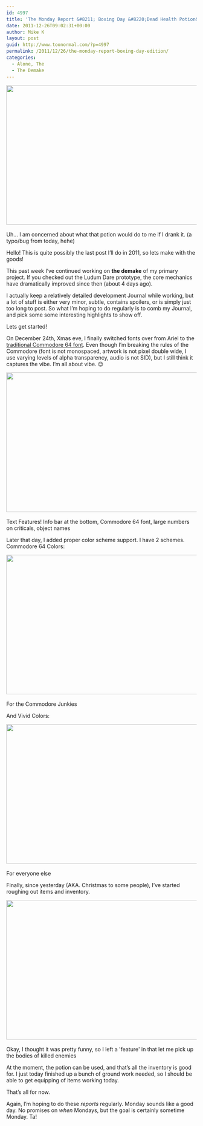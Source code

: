 ```yaml
---
id: 4997
title: 'The Monday Report &#8211; Boxing Day &#8220;Dead Health Potion&#8221; Edition'
date: 2011-12-26T09:02:31+00:00
author: Mike K
layout: post
guid: http://www.toonormal.com/?p=4997
permalink: /2011/12/26/the-monday-report-boxing-day-edition/
categories:
  - Alone, The
  - The Demake
---
```

<div id="attachment_4998" style="max-width: 650px" class="wp-caption aligncenter">
  <a href="/wp-content/uploads/2011/12/Bug01.png"><img src="/wp-content/uploads/2011/12/Bug01-640x368.png" alt="" title="Bug01" width="640" height="368" class="size-large wp-image-4998" srcset="http://blog.toonormal.com/wp-content/uploads/2011/12/Bug01-640x368.png 640w, http://blog.toonormal.com/wp-content/uploads/2011/12/Bug01-450x258.png 450w, http://blog.toonormal.com/wp-content/uploads/2011/12/Bug01.png 789w" sizes="(max-width: 640px) 100vw, 640px" /></a>
  
  <p class="wp-caption-text">
    Uh... I am concerned about what that potion would do to me if I drank it. (a typo/bug from today, hehe)
  </p>
</div>

Hello! This is quite possibly the last post I&#8217;ll do in 2011, so lets make with the goods!

This past week I&#8217;ve continued working on **the demake** of my primary project. If you checked out the Ludum Dare prototype, the core mechanics have dramatically improved since then (about 4 days ago).

I actually keep a relatively detailed development Journal while working, but a lot of stuff is either very minor, subtle, contains spoilers, or is simply just too long to post. So what I&#8217;m hoping to do regularly is to comb my Journal, and pick some some interesting highlights to show off.

Lets get started!

On December 24th, Xmas eve, I finally switched fonts over from Ariel to the [traditional Commodore 64 font](http://style64.org/c64-truetype). Even though I&#8217;m breaking the rules of the Commodore (font is not monospaced, artwork is not pixel double wide, I use varying levels of alpha transparency, audio is not SID), but I still think it captures the vibe. I&#8217;m all about vibe. 😉

<div id="attachment_5001" style="max-width: 650px" class="wp-caption aligncenter">
  <a href="/wp-content/uploads/2011/12/Shot12.png"><img src="/wp-content/uploads/2011/12/Shot12-640x368.png" alt="" title="Shot12" width="640" height="368" class="size-large wp-image-5001" srcset="http://blog.toonormal.com/wp-content/uploads/2011/12/Shot12-640x368.png 640w, http://blog.toonormal.com/wp-content/uploads/2011/12/Shot12-450x258.png 450w, http://blog.toonormal.com/wp-content/uploads/2011/12/Shot12.png 789w" sizes="(max-width: 640px) 100vw, 640px" /></a>
  
  <p class="wp-caption-text">
    Text Features! Info bar at the bottom, Commodore 64 font, large numbers on criticals, object names
  </p>
</div>

Later that day, I added proper color scheme support. I have 2 schemes. Commodore 64 Colors:

<div id="attachment_5006" style="max-width: 650px" class="wp-caption aligncenter">
  <a href="/wp-content/uploads/2011/12/Shot15.png"><img src="/wp-content/uploads/2011/12/Shot15-640x368.png" alt="" title="Shot15" width="640" height="368" class="size-large wp-image-5006" srcset="http://blog.toonormal.com/wp-content/uploads/2011/12/Shot15-640x368.png 640w, http://blog.toonormal.com/wp-content/uploads/2011/12/Shot15-450x258.png 450w, http://blog.toonormal.com/wp-content/uploads/2011/12/Shot15.png 789w" sizes="(max-width: 640px) 100vw, 640px" /></a>
  
  <p class="wp-caption-text">
    For the Commodore Junkies
  </p>
</div>


  
And Vivid Colors:
  


<div id="attachment_5007" style="max-width: 650px" class="wp-caption aligncenter">
  <a href="/wp-content/uploads/2011/12/Shot14.png"><img src="/wp-content/uploads/2011/12/Shot14-640x368.png" alt="" title="Shot14" width="640" height="368" class="size-large wp-image-5007" srcset="http://blog.toonormal.com/wp-content/uploads/2011/12/Shot14-640x368.png 640w, http://blog.toonormal.com/wp-content/uploads/2011/12/Shot14-450x258.png 450w, http://blog.toonormal.com/wp-content/uploads/2011/12/Shot14.png 789w" sizes="(max-width: 640px) 100vw, 640px" /></a>
  
  <p class="wp-caption-text">
    For everyone else
  </p>
</div>

Finally, since yesterday (AKA. Christmas to some people), I&#8217;ve started roughing out items and inventory.

<div id="attachment_5012" style="max-width: 650px" class="wp-caption aligncenter">
  <a href="/wp-content/uploads/2011/12/Shot18.png"><img src="/wp-content/uploads/2011/12/Shot18-640x368.png" alt="" title="Shot18" width="640" height="368" class="size-large wp-image-5012" srcset="http://blog.toonormal.com/wp-content/uploads/2011/12/Shot18-640x368.png 640w, http://blog.toonormal.com/wp-content/uploads/2011/12/Shot18-450x258.png 450w, http://blog.toonormal.com/wp-content/uploads/2011/12/Shot18.png 789w" sizes="(max-width: 640px) 100vw, 640px" /></a>
  
  <p class="wp-caption-text">
    Okay, I thought it was pretty funny, so I left a 'feature' in that let me pick up the bodies of killed enemies
  </p>
</div>

At the moment, the potion can be used, and that&#8217;s all the inventory is good for. I just today finished up a bunch of ground work needed, so I should be able to get equipping of items working today.

That&#8217;s all for now. 

Again, I&#8217;m hoping to do these _reports_ regularly. Monday sounds like a good day. No promises on _when_ Mondays, but the goal is certainly sometime Monday. Ta!